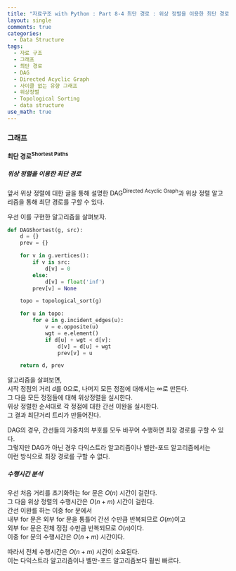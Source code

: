 ```yaml
---
title: "자료구조 with Python : Part 8-4 최단 경로 : 위상 정렬을 이용한 최단 경로"
layout: single
comments: true
categories:
  - Data Structure
tags:
  - 자료 구조
  - 그래프
  - 최단 경로
  - DAG
  - Directed Acyclic Graph
  - 사이클 없는 유향 그래프
  - 위상정렬
  - Topological Sorting
  - data structure
use_math: true
---
```


### 그래프

#### 최단 경로<sup>Shortest Paths</sup>

##### 위상 정렬을 이용한 최단 경로

앞서 위상 정렬에 대한 글을 통해 설명한 DAG<sup>Directed Acyclic Graph</sup>과
위상 정렬 알고리즘을 통해 최단 경로를 구할 수 있다.

우선 이를 구현한 알고리즘을 살펴보자.
```python
def DAGShortest(g, src):
    d = {}
    prev = {}

    for v in g.vertices():
        if v is src:
            d[v] = 0
        else:
            d[v] = float('inf')
        prev[v] = None

    topo = topological_sort(g)

    for u in topo:
        for e in g.incident_edges(u):
            v = e.opposite(u)
            wgt = e.element()
            if d[u] + wgt < d[v]:
                d[v] = d[u] + wgt
                prev[v] = u

    return d, prev
```

알고리즘을 살펴보면,  
시작 정점의 거리 $d$를 0으로, 나머지 모든 정점에 대해서는 $\infty$로 만든다.  
그 다음 모든 정점들에 대해 위상정렬을 실시한다.  
위상 정렬한 순서대로 각 정점에 대한 간선 이완을 실시한다.  
그 결과 최단거리 트리가 만들어진다.

DAG의 경우, 간선들의 가중치의 부호를 모두 바꾸어 수행하면 최장 경로를 구할 수 있다.  
그렇지만 DAG가 아닌 경우 다익스트라 알고리즘이나 벨만-포드 알고리즘에서는  
이런 방식으로 최장 경로를 구할 수 없다.


##### 수행시간 분석

우선 처음 거리를 초기화하는 for 문은 $O(n)$ 시간이 걸린다.  
그 다음 위상 정렬의 수행시간은 $O(n+m)$ 시간이 걸린다.  
간선 이완를 하는 이중 for 문에서  
내부 for 문은 외부 for 문을 통틀어 간선 수만큼 반복되므로 $O(m)$이고  
외부 for 문은 전체 정점 수만큼 반복되므로 $O(n)$이다.  
이중 for 문의 수행시간은 $O(n+m)$ 시간이다.  

따라서 전체 수행시간은 $O(n+m)$ 시간이 소요된다.  
이는 다익스트라 알고리즘이나 벨만-포드 알고리즘보다 훨씬 빠르다.